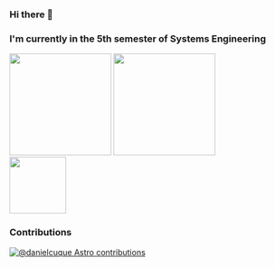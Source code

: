 ### Hi there 👋
### I'm currently in the 5th semester of Systems Engineering
<div align="left">
  <img height="180em" src="https://github-readme-stats-eight-theta.vercel.app/api?username=danielcuque&show_icons=true&theme=midnight-purple&include_all_commits=true&count_private=true"/>
  <img height="180em" src="https://github-readme-stats-eight-theta.vercel.app/api/top-langs/?username=danielcuque&layout=compact&langs_count=7&theme=midnight-purple"/>
</div>
<div align="left">
  <img height="100em" src="https://github-stats-card-six.vercel.app/api/github-stats?username=danielcuque"/>
  </div>

### Contributions
[![@danielcuque Astro contributions](https://astro.badg.es/v1/contributor/danielcuque.svg)](https://astro.badg.es/v1/contributor/danielcuque/)
